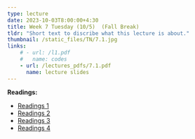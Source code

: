```yaml
---
type: lecture
date: 2023-10-03T8:00:00+4:30
title: Week 7 Tuesday (10/5)  (Fall Break)
tldr: "Short text to discribe what this lecture is about."
thumbnail: /static_files/TN/7.1.jpg
links: 
    # - url: /l1.pdf
    #   name: codes
    - url: /lectures_pdfs/7.1.pdf
      name: lecture slides
---
```

**Readings:**
- [Readings 1](/readings_pdfs/week2/TH/r1.pdf)
- [Readings 2](/readings_pdfs/week2/TH/r2.pdf)
- [Readings 3](/readings_pdfs/week2/TH/r3.pdf)
- [Readings 4](/readings_pdfs/week2/TH/r4.pdf)


